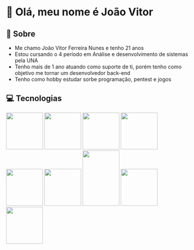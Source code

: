 <h1>👋 Olá, meu nome é João Vitor</h1> 

<h2>💬 Sobre</h2>

<ul>
  <li>Me chamo João Vitor Ferreira Nunes e tenho 21 anos</li>
  <li>Estou cursando o 4 período em Análise e desenvolvimento de sistemas pela UNA</li>
  <li>Tenho mais de 1 ano atuando como suporte de ti, porém tenho como objetivo me tornar um desenvolvedor back-end</li>
  <li>Tenho como hobby estudar sorbe programação, pentest e jogos</li>
</ul>

<h2>💻 Tecnologias</h2> 

<div style=flex>
  <img src="https://cdn.jsdelivr.net/gh/devicons/devicon/icons/nodejs/nodejs-original-wordmark.svg" height=100px width=100px/><spam>         </spam>
  <img src="https://cdn.jsdelivr.net/gh/devicons/devicon/icons/javascript/javascript-original.svg" height=100px width=100px/>
  <img src="https://cdn.jsdelivr.net/gh/devicons/devicon/icons/express/express-original-wordmark.svg" height=100px width=100px/>
  <img src="https://cdn.jsdelivr.net/gh/devicons/devicon/icons/html5/html5-original.svg" height=100px width=100px/>       
  <img src="https://cdn.jsdelivr.net/gh/devicons/devicon/icons/css3/css3-original.svg" height=100px width=100px/>
  <img src="https://cdn.jsdelivr.net/gh/devicons/devicon/icons/mysql/mysql-original-wordmark.svg" height=100px width=100px/>
  <img src="https://cdn.jsdelivr.net/gh/devicons/devicon/icons/sequelize/sequelize-original-wordmark.svg" height=150px width=100px/>
  <img src="https://cdn.jsdelivr.net/gh/devicons/devicon/icons/bootstrap/bootstrap-original-wordmark.svg" height=100px width=100px/>  
  <img src="https://cdn.jsdelivr.net/gh/devicons/devicon/icons/git/git-original-wordmark.svg" height=100px width=100px/>
</div>

